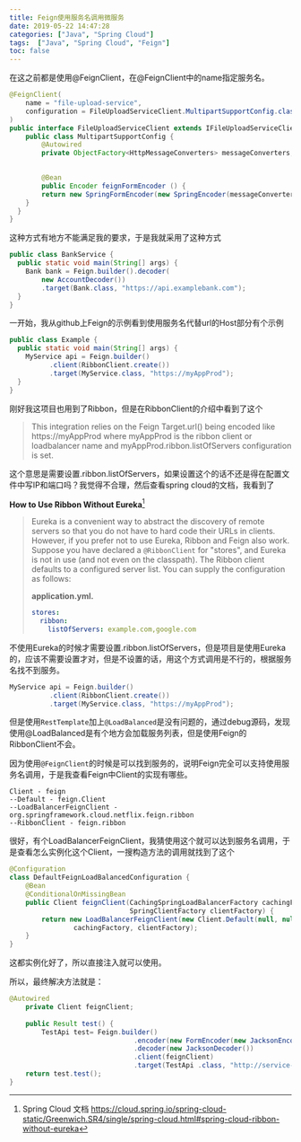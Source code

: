 ```yaml
---
title: Feign使用服务名调用微服务
date: 2019-05-22 14:47:28
categories: ["Java", "Spring Cloud"]
tags:  ["Java", "Spring Cloud", "Feign"]
toc: false
---
```


在这之前都是使用@FeignClient，在@FeignClient中的name指定服务名。

```java
@FeignClient(
    name = "file-upload-service",
    configuration = FileUploadServiceClient.MultipartSupportConfig.class
)
public interface FileUploadServiceClient extends IFileUploadServiceClient {
    public class MultipartSupportConfig {
        @Autowired
        private ObjectFactory<HttpMessageConverters> messageConverters;
    

        @Bean
        public Encoder feignFormEncoder () {
        return new SpringFormEncoder(new SpringEncoder(messageConverters));
    }
  }
}
```

这种方式有地方不能满足我的要求，于是我就采用了这种方式

<!--more-->

```java
public class BankService {
  public static void main(String[] args) {
    Bank bank = Feign.builder().decoder(
        new AccountDecoder())
        .target(Bank.class, "https://api.examplebank.com");
  }
}
```

一开始，我从github上Feign的示例看到使用服务名代替url的Host部分有个示例

```java
public class Example {
  public static void main(String[] args) {
    MyService api = Feign.builder()
          .client(RibbonClient.create())
          .target(MyService.class, "https://myAppProd");
  }
}
```

刚好我这项目也用到了Ribbon，但是在RibbonClient的介绍中看到了这个

> This integration relies on the Feign Target.url() being encoded like https://myAppProd where myAppProd is the ribbon client or loadbalancer name and myAppProd.ribbon.listOfServers configuration is set.

这个意思是需要设置.ribbon.listOfServers，如果设置这个的话不还是得在配置文件中写IP和端口吗？我觉得不合理，然后查看spring cloud的文档，我看到了

**How to Use Ribbon Without Eureka**[^1]

> Eureka is a convenient way to abstract the discovery of remote servers so that you do not have to hard code their URLs in clients. However, if you prefer not to use Eureka, Ribbon and Feign also work. Suppose you have declared a `@RibbonClient` for "stores", and Eureka is not in use (and not even on the classpath). The Ribbon client defaults to a configured server list. You can supply the configuration as follows:
>
> **application.yml.** 
>
> ```yaml
> stores:
>   ribbon:
>     listOfServers: example.com,google.com
> ```

不使用Eureka的时候才需要设置.ribbon.listOfServers，但是项目是使用Eureka的，应该不需要设置才对，但是不设置的话，用这个方式调用是不行的，根据服务名找不到服务。

```java
MyService api = Feign.builder()
          .client(RibbonClient.create())
          .target(MyService.class, "https://myAppProd");
```

但是使用`RestTemplate`加上`@LoadBalanced`是没有问题的，通过debug源码，发现使用@LoadBalanced是有个地方会加载服务列表，但是使用Feign的RibbonClient不会。



因为使用`@FeignClient`的时候是可以找到服务的，说明Feign完全可以支持使用服务名调用，于是我查看Feign中Client的实现有哪些。

```
Client - feign
--Default - feign.Client
--LoadBalancerFeignClient - org.springframework.cloud.netflix.feign.ribbon
--RibbonClient - feign.ribbon
```

很好，有个LoadBalancerFeignClient，我猜使用这个就可以达到服务名调用，于是查看怎么实例化这个Client，一搜构造方法的调用就找到了这个

```java
@Configuration
class DefaultFeignLoadBalancedConfiguration {
    @Bean
    @ConditionalOnMissingBean
    public Client feignClient(CachingSpringLoadBalancerFactory cachingFactory,
                              SpringClientFactory clientFactory) {
        return new LoadBalancerFeignClient(new Client.Default(null, null),
                cachingFactory, clientFactory);
    }
}
```

这都实例化好了，所以直接注入就可以使用。



所以，最终解决方法就是：

```java
@Autowired
    private Client feignClient;
    
    public Result test() {
        TestApi test= Feign.builder()
                               .encoder(new FormEncoder(new JacksonEncoder()))
                               .decoder(new JacksonDecoder())
                               .client(feignClient)
                               .target(TestApi .class, "http://service-name/");
    return test.test();
}
```

[^1]:Spring Cloud 文档 https://cloud.spring.io/spring-cloud-static/Greenwich.SR4/single/spring-cloud.html#spring-cloud-ribbon-without-eureka
